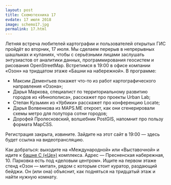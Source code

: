 ```yaml
---
layout: post
title: Схемотехника 17
evdate: 17 июля 2018
image: schemo17.jpg
permalink: 17.html
---
```

Летняя встреча любителей картографии и пользователей открытых ГИС пройдёт
во вторник, 17 июля. Мы сделаем перерыв в непрерывных шашлыках и купаниях, чтобы
с серьёзными лицами заслушать энтузиастов от аналитики данных, программирования
геосистем и рисования OpenStreetMap. Встретимся в 19:00 в офисе компании «Озон»
на тридцатом этаже «Башни на набережной». В программе:

* Максим Дементьев покажет что-то из работ картографического направления «Озона»;
* Дарья Маркова, специалист по территориальному развитию городов из «Иннополиса», расскажет про проекты Urban Lab;
* Степан Кузьмин из «Урбики» расскажет про конференцию Locate;
* Дарья Волвенкова из MAPS.ME откроет, как они сгенерировали схемы метро для полутора сотни городов;
* Дорофей Пролесковский, волшебник PostGIS, напомнит про пользу формата MapCSS.

Регистрация закрыта, извините. Зайдите на этот сайт в 19:00 — здесь будет ссылка на видеотрансляцию.

Как добраться: выходите на «Международной» или «Выставочной» и идите к
[башне C («Це»)](https://www.openstreetmap.org/?mlat=55.74694&mlon=37.53673#map=17/55.74694/37.53673)
комплекса. Адрес — Пресненская набережная, 10. Парковка есть под «деловым центром».
Ищите на первом этаже стенд «Озон — митап», рядом с которым стоит куратор, раздающий бейджи.
Он (или она) объяснит, как подняться на тридцатый этаж и найти нужную комнату.
